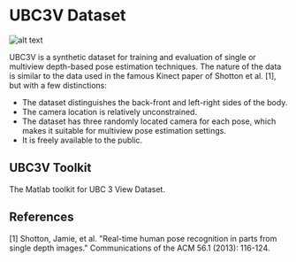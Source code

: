 # UBC3V Dataset
![alt text](https://raw.githubusercontent.com/ashafaei/ubc3v/master/metadata/all_chars.png "UBC3V Reference Groundtruth")

UBC3V is a synthetic dataset for training and evaluation of single or multiview depth-based pose estimation techniques.
The nature of the data is similar to the data used in the famous Kinect paper of Shotton et al. [1], but with a few distinctions:

* The dataset distinguishes the back-front and left-right sides of the body.
* The camera location is relatively unconstrained.
* The dataset has three randomly located camera for each pose, which makes it suitable for multiview pose estimation settings.
* It is freely available to the public.

## UBC3V Toolkit
The Matlab toolkit for UBC 3 View Dataset.

## References
[1] Shotton, Jamie, et al. "Real-time human pose recognition in parts from single depth images." Communications of the ACM 56.1 (2013): 116-124.